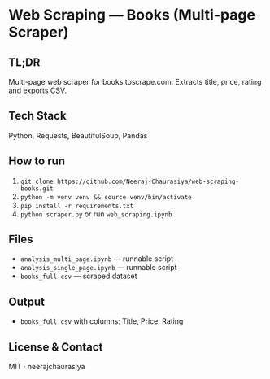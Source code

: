 # Web Scraping — Books (Multi-page Scraper)

## TL;DR
Multi-page web scraper for books.toscrape.com. Extracts title, price, rating and exports CSV.

## Tech Stack
Python, Requests, BeautifulSoup, Pandas

## How to run
1. `git clone https://github.com/Neeraj-Chaurasiya/web-scraping-books.git`
2. `python -m venv venv && source venv/bin/activate`
3. `pip install -r requirements.txt`
4. `python scraper.py` or run `web_scraping.ipynb`

## Files
- `analysis_multi_page.ipynb` — runnable script
- `analysis_single_page.ipynb` — runnable script
- `books_full.csv` — scraped dataset

## Output
- `books_full.csv` with columns: Title, Price, Rating

## License & Contact
MIT · neerajchaurasiya
